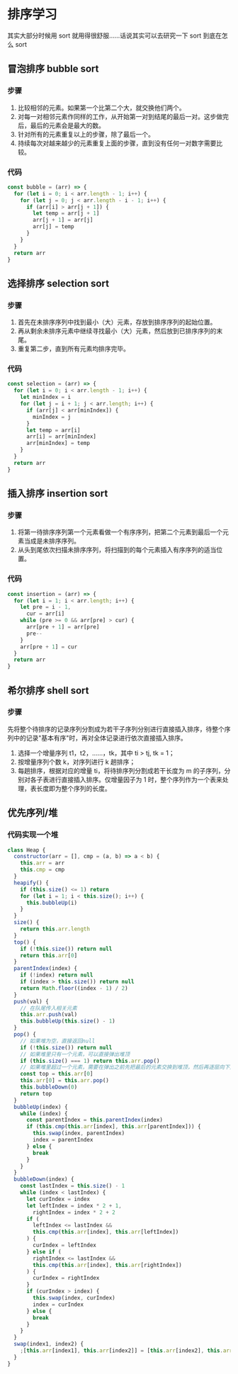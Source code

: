 # 排序学习

其实大部分时候用 sort 就用得很舒服……话说其实可以去研究一下 sort 到底在怎么 sort

## 冒泡排序 bubble sort

### 步骤

1. 比较相邻的元素。如果第一个比第二个大，就交换他们两个。
2. 对每一对相邻元素作同样的工作，从开始第一对到结尾的最后一对。这步做完后，最后的元素会是最大的数。
3. 针对所有的元素重复以上的步骤，除了最后一个。
4. 持续每次对越来越少的元素重复上面的步骤，直到没有任何一对数字需要比较。

### 代码

```js
const bubble = (arr) => {
  for (let i = 0; i < arr.length - 1; i++) {
    for (let j = 0; j < arr.length - i - 1; i++) {
      if (arr[i] > arr[j + 1]) {
        let temp = arr[j + 1]
        arr[j + 1] = arr[j]
        arr[j] = temp
      }
    }
  }
  return arr
}
```

## 选择排序 selection sort

### 步骤

1. 首先在未排序序列中找到最小（大）元素，存放到排序序列的起始位置。
2. 再从剩余未排序元素中继续寻找最小（大）元素，然后放到已排序序列的末尾。
3. 重复第二步，直到所有元素均排序完毕。

### 代码

```js
const selection = (arr) => {
  for (let i = 0; i < arr.length - 1; i++) {
    let minIndex = i
    for (let j = i + 1; j < arr.length; i++) {
      if (arr[j] < arr[minIndex]) {
        minIndex = j
      }
      let temp = arr[i]
      arr[i] = arr[minIndex]
      arr[minIndex] = temp
    }
  }
  return arr
}
```

## 插入排序 insertion sort

### 步骤

1. 将第一待排序序列第一个元素看做一个有序序列，把第二个元素到最后一个元素当成是未排序序列。
2. 从头到尾依次扫描未排序序列，将扫描到的每个元素插入有序序列的适当位置。

### 代码

```js
const insertion = (arr) => {
  for (let i = 1; i < arr.length; i++) {
    let pre = i - 1,
      cur = arr[i]
    while (pre >= 0 && arr[pre] > cur) {
      arr[pre + 1] = arr[pre]
      pre--
    }
    arr[pre + 1] = cur
  }
  return arr
}
```

## 希尔排序 shell sort

### 步骤

先将整个待排序的记录序列分割成为若干子序列分别进行直接插入排序，待整个序列中的记录"基本有序"时，再对全体记录进行依次直接插入排序。

1. 选择一个增量序列 t1，t2，……，tk，其中 ti > tj, tk = 1；
2. 按增量序列个数 k，对序列进行 k 趟排序；
3. 每趟排序，根据对应的增量 ti，将待排序列分割成若干长度为 m 的子序列，分别对各子表进行直接插入排序。仅增量因子为 1 时，整个序列作为一个表来处理，表长度即为整个序列的长度。

## 优先序列/堆

### 代码实现一个堆

```js
class Heap {
  constructor(arr = [], cmp = (a, b) => a < b) {
    this.arr = arr
    this.cmp = cmp
  }
  heapify() {
    if (this.size() <= 1) return
    for (let i = 1; i < this.size(); i++) {
      this.bubbleUp(i)
    }
  }
  size() {
    return this.arr.length
  }
  top() {
    if (!this.size()) return null
    return this.arr[0]
  }
  parentIndex(index) {
    if (!index) return null
    if (index > this.size()) return null
    return Math.floor((index - 1) / 2)
  }
  push(val) {
    // 在队尾传入相关元素
    this.arr.push(val)
    this.bubbleUp(this.size() - 1)
  }
  pop() {
    // 如果堆为空，直接返回null
    if (!this.size()) return null
    // 如果堆里只有一个元素，可以直接弹出堆顶
    if (this.size() === 1) return this.arr.pop()
    // 如果堆里超过一个元素，需要在弹出之前先把最后的元素交换到堆顶，然后再逐层向下对比得到该元素所在位置
    const top = this.arr[0]
    this.arr[0] = this.arr.pop()
    this.bubbleDown(0)
    return top
  }
  bubbleUp(index) {
    while (index) {
      const parentIndex = this.parentIndex(index)
      if (this.cmp(this.arr[index], this.arr[parentIndex])) {
        this.swap(index, parentIndex)
        index = parentIndex
      } else {
        break
      }
    }
  }
  bubbleDown(index) {
    const lastIndex = this.size() - 1
    while (index < lastIndex) {
      let curIndex = index
      let leftIndex = index * 2 + 1,
        rightIndex = index * 2 + 2
      if (
        leftIndex <= lastIndex &&
        this.cmp(this.arr[index], this.arr[leftIndex])
      ) {
        curIndex = leftIndex
      } else if (
        rightIndex <= lastIndex &&
        this.cmp(this.arr[index], this.arr[rightIndex])
      ) {
        curIndex = rightIndex
      }
      if (curIndex > index) {
        this.swap(index, curIndex)
        index = curIndex
      } else {
        break
      }
    }
  }
  swap(index1, index2) {
    ;[this.arr[index1], this.arr[index2]] = [this.arr[index2], this.arr[index1]]
  }
}
```
